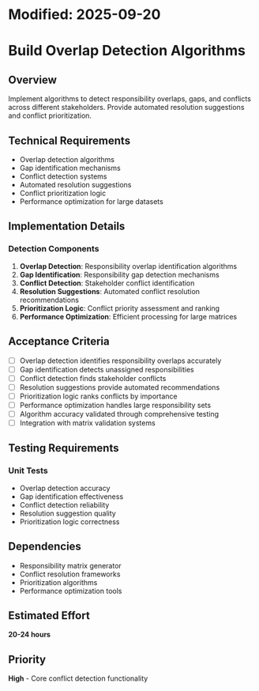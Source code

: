 # Modified: 2025-09-20

# Build Overlap Detection Algorithms

## Overview
Implement algorithms to detect responsibility overlaps, gaps, and conflicts across different stakeholders. Provide automated resolution suggestions and conflict prioritization.

## Technical Requirements
- Overlap detection algorithms
- Gap identification mechanisms
- Conflict detection systems
- Automated resolution suggestions
- Conflict prioritization logic
- Performance optimization for large datasets

## Implementation Details
### Detection Components
1. **Overlap Detection**: Responsibility overlap identification algorithms
2. **Gap Identification**: Responsibility gap detection mechanisms
3. **Conflict Detection**: Stakeholder conflict identification
4. **Resolution Suggestions**: Automated conflict resolution recommendations
5. **Prioritization Logic**: Conflict priority assessment and ranking
6. **Performance Optimization**: Efficient processing for large matrices

## Acceptance Criteria
- [ ] Overlap detection identifies responsibility overlaps accurately
- [ ] Gap identification detects unassigned responsibilities
- [ ] Conflict detection finds stakeholder conflicts
- [ ] Resolution suggestions provide automated recommendations
- [ ] Prioritization logic ranks conflicts by importance
- [ ] Performance optimization handles large responsibility sets
- [ ] Algorithm accuracy validated through comprehensive testing
- [ ] Integration with matrix validation systems

## Testing Requirements
### Unit Tests
- Overlap detection accuracy
- Gap identification effectiveness
- Conflict detection reliability
- Resolution suggestion quality
- Prioritization logic correctness

## Dependencies
- Responsibility matrix generator
- Conflict resolution frameworks
- Prioritization algorithms
- Performance optimization tools

## Estimated Effort
**20-24 hours**

## Priority
**High** - Core conflict detection functionality

